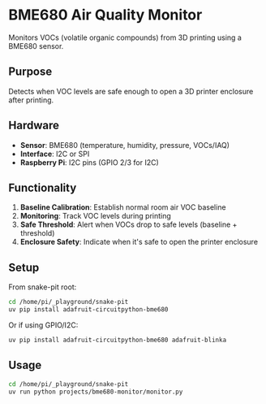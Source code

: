 # BME680 Air Quality Monitor

Monitors VOCs (volatile organic compounds) from 3D printing using a BME680 sensor.

## Purpose

Detects when VOC levels are safe enough to open a 3D printer enclosure after printing.

## Hardware

- **Sensor**: BME680 (temperature, humidity, pressure, VOCs/IAQ)
- **Interface**: I2C or SPI
- **Raspberry Pi**: I2C pins (GPIO 2/3 for I2C)

## Functionality

1. **Baseline Calibration**: Establish normal room air VOC baseline
2. **Monitoring**: Track VOC levels during printing
3. **Safe Threshold**: Alert when VOCs drop to safe levels (baseline + threshold)
4. **Enclosure Safety**: Indicate when it's safe to open the printer enclosure

## Setup

From snake-pit root:
```bash
cd /home/pi/_playground/snake-pit
uv pip install adafruit-circuitpython-bme680
```

Or if using GPIO/I2C:
```bash
uv pip install adafruit-circuitpython-bme680 adafruit-blinka
```

## Usage

```bash
cd /home/pi/_playground/snake-pit
uv run python projects/bme680-monitor/monitor.py
```

